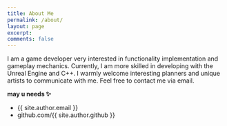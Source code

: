 ```yaml
---
title: About Me
permalink: /about/
layout: page
excerpt: 
comments: false
---
```


I am a game developer very interested in functionality implementation and gameplay mechanics. Currently, I am more skilled in developing with the Unreal Engine and C++. I warmly welcome interesting planners and unique artists to communicate with me. Feel free to contact me via email.

**may u needs ✨**

- {{ site.author.email }}
- github.com/{{ site.author.github }}
